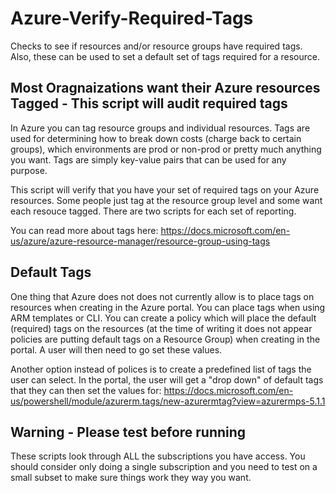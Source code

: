 # Azure-Verify-Required-Tags
Checks to see if resources and/or resource groups have required tags.  Also, these can be used to set a default set of tags required for a resource.

## Most Oragnaizations want their Azure resources Tagged - This script will audit required tags
In Azure you can tag resource groups and individual resources.  Tags are used for determining how to break down costs (charge back to certain groups), which environments are prod or non-prod or pretty much anything you want.  Tags are simply key-value pairs that can be used for any purpose.

This script will verify that you have your set of required tags on your Azure resources.  Some people just tag at the resource group level and some want each resouce tagged.  There are two scripts for each set of reporting.

You can read more about tags here: https://docs.microsoft.com/en-us/azure/azure-resource-manager/resource-group-using-tags

## Default Tags 
One thing that Azure does not does not currently allow is to place tags on resources when creating in the Azure portal.  You can place tags when using ARM templates or CLI.  You can create a policy which will place the default (required) tags on the resources (at the time of writing it does not appear policies are putting default tags on a Resource Group) when creating in the portal.  A user will then need to go set these values.  

Another option instead of polices is to create a predefined list of tags the user can select.  In the portal, the user will get a "drop down" of default tags that they can then set the values for: https://docs.microsoft.com/en-us/powershell/module/azurerm.tags/new-azurermtag?view=azurermps-5.1.1

## Warning - Please test before running
These scripts look through ALL the subscriptions you have access.  You should consider only doing a single subscription and you need to test on a small subset to make sure things work they way you want.
